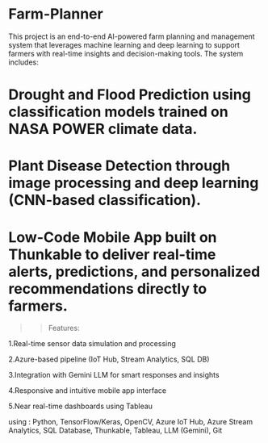 # Farm-Planner
This project is an end-to-end AI-powered farm planning and management system that leverages machine learning and deep learning to support farmers with real-time insights and decision-making tools.
The system includes:

# Drought and Flood Prediction using classification models trained on NASA POWER climate data.

# Plant Disease Detection through image processing and deep learning (CNN-based classification).

# Low-Code Mobile App built on Thunkable to deliver real-time alerts, predictions, and personalized recommendations directly to farmers.

>> Features:

1.Real-time sensor data simulation and processing

2.Azure-based pipeline (IoT Hub, Stream Analytics, SQL DB)

3.Integration with Gemini LLM for smart responses and insights

4.Responsive and intuitive mobile app interface

5.Near real-time dashboards using Tableau

using :
Python, TensorFlow/Keras, OpenCV, Azure IoT Hub, Azure Stream Analytics, SQL Database, Thunkable, Tableau, LLM (Gemini), Git
